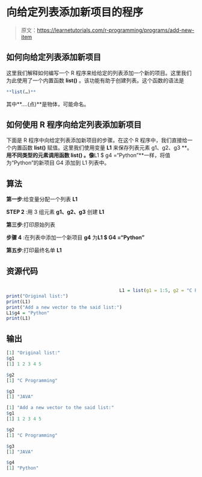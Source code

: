# 向给定列表添加新项目的程序

> 原文：<https://learnetutorials.com/r-programming/programs/add-new-item>

## 如何向给定列表添加新项目

这里我们解释如何编写一个 R 程序来给给定的列表添加一个新的项目。这里我们为此使用了一个内置函数 **list()** 。该功能有助于创建列表。这个函数的语法是

```r
**list(…)** 

```

其中**....(点)**是物体，可能命名。

## 如何使用 R 程序向给定列表添加新项目

下面是 R 程序中向给定列表添加新项目的步骤。在这个 R 程序中，我们直接给一个内置函数 **list()** 赋值。这里我们使用变量 **L1** 来保存列表元素 g1、g2、g3 **。**用不同类型的元素调用函数 **list()** 。像**L1 $ g4 =“Python”**一样，将值为“Python”的新项目 G4 添加到 L1 列表中。

## 算法

**第一步**:给变量分配一个列表 **L1**

**STEP 2** :用 3 组元素 **g1、g2、g3** 创建 **L1**

**第三步**:打印原始列表

**步骤 4** :在列表中添加一个新项目 **g4** 为**L1 $ G4 =“Python”**

**第五步**:打印最终名单 **L1**

## 资源代码

```r

                                          L1 = list(g1 = 1:5, g2 = "C Programming", g3 = "JAVA")
print("Original list:")
print(L1)
print("Add a new vector to the said list:")
L1$g4 = "Python"
print(L1)

```

## 输出

```r
[1] "Original list:"
$g1
[1] 1 2 3 4 5

$g2
[1] "C Programming"

$g3
[1] "JAVA"

[1] "Add a new vector to the said list:"
$g1
[1] 1 2 3 4 5

$g2
[1] "C Programming"

$g3
[1] "JAVA"

$g4
[1] "Python"
```